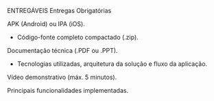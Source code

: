 ENTREGÁVEIS
Entregas Obrigatórias

APK (Android) ou IPA (iOS).

- Código-fonte completo compactado (.zip). 

Documentação técnica (.PDF ou .PPT).

- Tecnologias utilizadas, arquitetura da solução e fluxo da aplicação. 

Vídeo demonstrativo (máx. 5 minutos).

Principais funcionalidades implementadas.

 